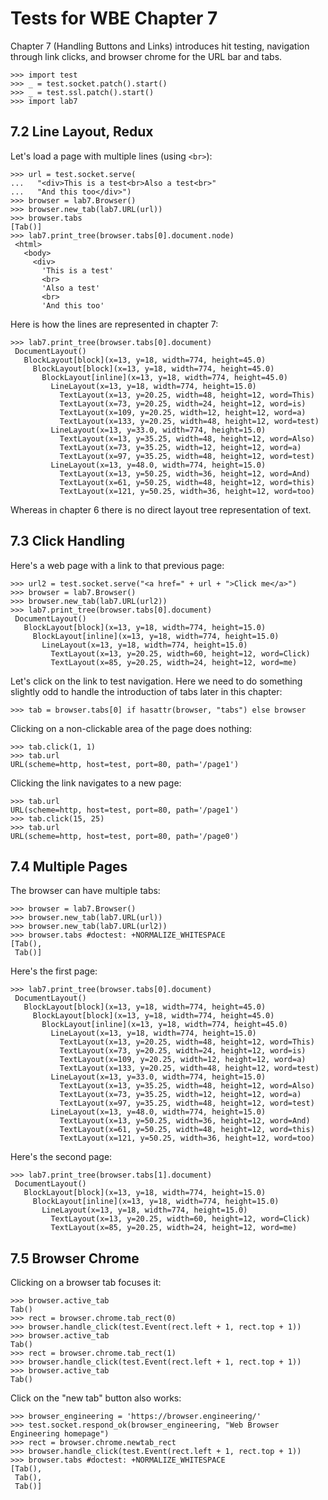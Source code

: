 Tests for WBE Chapter 7
=======================

Chapter 7 (Handling Buttons and Links) introduces hit testing, navigation
through link clicks, and browser chrome for the URL bar and tabs.

    >>> import test
    >>> _ = test.socket.patch().start()
    >>> _ = test.ssl.patch().start()
    >>> import lab7

7.2 Line Layout, Redux
----------------------

Let's load a page with multiple lines (using `<br>`):

    >>> url = test.socket.serve(
    ...   "<div>This is a test<br>Also a test<br>"
    ...   "And this too</div>")
    >>> browser = lab7.Browser()
    >>> browser.new_tab(lab7.URL(url))
    >>> browser.tabs
    [Tab()]
    >>> lab7.print_tree(browser.tabs[0].document.node)
     <html>
       <body>
         <div>
           'This is a test'
           <br>
           'Also a test'
           <br>
           'And this too'

Here is how the lines are represented in chapter 7:

    >>> lab7.print_tree(browser.tabs[0].document)
     DocumentLayout()
       BlockLayout[block](x=13, y=18, width=774, height=45.0)
         BlockLayout[block](x=13, y=18, width=774, height=45.0)
           BlockLayout[inline](x=13, y=18, width=774, height=45.0)
             LineLayout(x=13, y=18, width=774, height=15.0)
               TextLayout(x=13, y=20.25, width=48, height=12, word=This)
               TextLayout(x=73, y=20.25, width=24, height=12, word=is)
               TextLayout(x=109, y=20.25, width=12, height=12, word=a)
               TextLayout(x=133, y=20.25, width=48, height=12, word=test)
             LineLayout(x=13, y=33.0, width=774, height=15.0)
               TextLayout(x=13, y=35.25, width=48, height=12, word=Also)
               TextLayout(x=73, y=35.25, width=12, height=12, word=a)
               TextLayout(x=97, y=35.25, width=48, height=12, word=test)
             LineLayout(x=13, y=48.0, width=774, height=15.0)
               TextLayout(x=13, y=50.25, width=36, height=12, word=And)
               TextLayout(x=61, y=50.25, width=48, height=12, word=this)
               TextLayout(x=121, y=50.25, width=36, height=12, word=too)

Whereas in chapter 6 there is no direct layout tree representation of
text.

7.3 Click Handling
------------------

Here's a web page with a link to that previous page:

    >>> url2 = test.socket.serve("<a href=" + url + ">Click me</a>")
    >>> browser = lab7.Browser()
    >>> browser.new_tab(lab7.URL(url2))
    >>> lab7.print_tree(browser.tabs[0].document)
     DocumentLayout()
       BlockLayout[block](x=13, y=18, width=774, height=15.0)
         BlockLayout[inline](x=13, y=18, width=774, height=15.0)
           LineLayout(x=13, y=18, width=774, height=15.0)
             TextLayout(x=13, y=20.25, width=60, height=12, word=Click)
             TextLayout(x=85, y=20.25, width=24, height=12, word=me)

Let's click on the link to test navigation. Here we need to do
something slightly odd to handle the introduction of tabs later in
this chapter:

    >>> tab = browser.tabs[0] if hasattr(browser, "tabs") else browser

Clicking on a non-clickable area of the page does nothing:

    >>> tab.click(1, 1)
    >>> tab.url
    URL(scheme=http, host=test, port=80, path='/page1')
    
Clicking the link navigates to a new page:

    >>> tab.url
    URL(scheme=http, host=test, port=80, path='/page1')
    >>> tab.click(15, 25)
    >>> tab.url
    URL(scheme=http, host=test, port=80, path='/page0')

7.4 Multiple Pages
------------------

The browser can have multiple tabs:

    >>> browser = lab7.Browser()
    >>> browser.new_tab(lab7.URL(url))
    >>> browser.new_tab(lab7.URL(url2))
    >>> browser.tabs #doctest: +NORMALIZE_WHITESPACE
    [Tab(),
     Tab()]

Here's the first page:

    >>> lab7.print_tree(browser.tabs[0].document)
     DocumentLayout()
       BlockLayout[block](x=13, y=18, width=774, height=45.0)
         BlockLayout[block](x=13, y=18, width=774, height=45.0)
           BlockLayout[inline](x=13, y=18, width=774, height=45.0)
             LineLayout(x=13, y=18, width=774, height=15.0)
               TextLayout(x=13, y=20.25, width=48, height=12, word=This)
               TextLayout(x=73, y=20.25, width=24, height=12, word=is)
               TextLayout(x=109, y=20.25, width=12, height=12, word=a)
               TextLayout(x=133, y=20.25, width=48, height=12, word=test)
             LineLayout(x=13, y=33.0, width=774, height=15.0)
               TextLayout(x=13, y=35.25, width=48, height=12, word=Also)
               TextLayout(x=73, y=35.25, width=12, height=12, word=a)
               TextLayout(x=97, y=35.25, width=48, height=12, word=test)
             LineLayout(x=13, y=48.0, width=774, height=15.0)
               TextLayout(x=13, y=50.25, width=36, height=12, word=And)
               TextLayout(x=61, y=50.25, width=48, height=12, word=this)
               TextLayout(x=121, y=50.25, width=36, height=12, word=too)

Here's the second page:

    >>> lab7.print_tree(browser.tabs[1].document)
     DocumentLayout()
       BlockLayout[block](x=13, y=18, width=774, height=15.0)
         BlockLayout[inline](x=13, y=18, width=774, height=15.0)
           LineLayout(x=13, y=18, width=774, height=15.0)
             TextLayout(x=13, y=20.25, width=60, height=12, word=Click)
             TextLayout(x=85, y=20.25, width=24, height=12, word=me)

7.5 Browser Chrome
------------------

Clicking on a browser tab focuses it:

    >>> browser.active_tab
    Tab()
    >>> rect = browser.chrome.tab_rect(0)
    >>> browser.handle_click(test.Event(rect.left + 1, rect.top + 1))
    >>> browser.active_tab
    Tab()
    >>> rect = browser.chrome.tab_rect(1)
    >>> browser.handle_click(test.Event(rect.left + 1, rect.top + 1))
    >>> browser.active_tab
    Tab()

Click on the "new tab" button also works:

    >>> browser_engineering = 'https://browser.engineering/'
    >>> test.socket.respond_ok(browser_engineering, "Web Browser Engineering homepage")
    >>> rect = browser.chrome.newtab_rect
    >>> browser.handle_click(test.Event(rect.left + 1, rect.top + 1))
    >>> browser.tabs #doctest: +NORMALIZE_WHITESPACE
    [Tab(),
     Tab(),
     Tab()]

